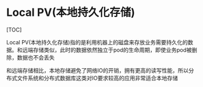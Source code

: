 # Local PV(本地持久化存储)

[TOC]

Local PV(本地持久化存储)指的是利用机器上的磁盘来存放业务需要持久化的数据。和远端存储类似，此时的数据依然独立于pod的生命周期，即使业务pod被删除，数据也不会丢失

和远端存储相比，本地存储避免了网络IO的开销，拥有更高的读写性能，所以分布式文件系统和分布式数据库这类对IO要求较高的应用非常适合本地存储


